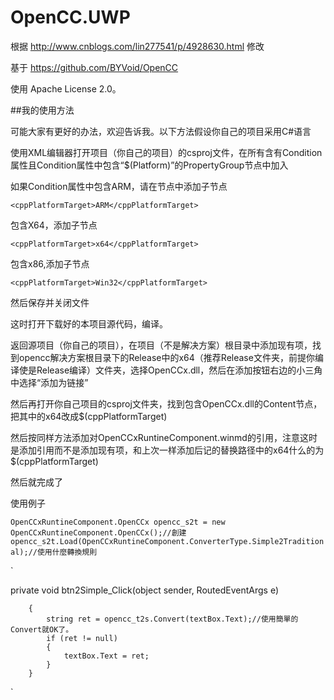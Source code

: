 # OpenCC.UWP

根据 http://www.cnblogs.com/lin277541/p/4928630.html 修改

基于 https://github.com/BYVoid/OpenCC 

使用 Apache License 2.0。

##我的使用方法

可能大家有更好的办法，欢迎告诉我。以下方法假设你自己的项目采用C#语言

使用XML编辑器打开项目（你自己的项目）的csproj文件，在所有含有Condition属性且Condition属性中包含“$(Platform)”的PropertyGroup节点中加入

如果Condition属性中包含ARM，请在节点中添加子节点

`<cppPlatformTarget>ARM</cppPlatformTarget>`

包含X64，添加子节点

`<cppPlatformTarget>x64</cppPlatformTarget>`

包含x86,添加子节点

`<cppPlatformTarget>Win32</cppPlatformTarget>`

然后保存并关闭文件

这时打开下载好的本项目源代码，编译。

返回源项目（你自己的项目），在项目（不是解决方案）根目录中添加现有项，找到opencc解决方案根目录下的Release中的x64（推荐Release文件夹，前提你编译使是Release编译）文件夹，选择OpenCCx.dll，然后在添加按钮右边的小三角中选择“添加为链接”

然后再打开你自己项目的csproj文件夹，找到包含OpenCCx.dll的Content节点，把其中的x64改成$(cppPlatformTarget)

然后按同样方法添加对OpenCCxRuntineComponent.winmd的引用，注意这时是添加引用而不是添加现有项，和上次一样添加后记的替换路径中的x64什么的为$(cppPlatformTarget)

然后就完成了

使用例子

`OpenCCxRuntineComponent.OpenCCx opencc_s2t = new OpenCCxRuntineComponent.OpenCCx();//創建`
`opencc_s2t.Load(OpenCCxRuntineComponent.ConverterType.Simple2Traditional);//使用什麼轉換規則`


`

private void btn2Simple_Click(object sender, RoutedEventArgs e)

        {
            string ret = opencc_t2s.Convert(textBox.Text);//使用簡單的Convert就OK了。
            if (ret != null)
            {
                textBox.Text = ret;
            }
        }
`
